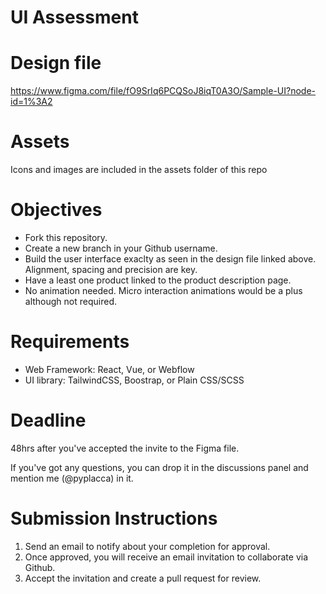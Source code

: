 # UI Assessment

# Design file
https://www.figma.com/file/fO9SrIq6PCQSoJ8iqT0A3O/Sample-UI?node-id=1%3A2

# Assets
Icons and images are included in the assets folder of this repo

# Objectives
- Fork this repository.
- Create a new branch in your Github username.
- Build the user interface exaclty as seen in the design file linked above. Alignment, spacing and precision are key.
- Have a least one product linked to the product description page.
- No animation needed. Micro interaction animations would be a plus although not required.

# Requirements
- Web Framework: React, Vue, or Webflow
- UI library: TailwindCSS, Boostrap, or Plain CSS/SCSS

# Deadline
48hrs after you've accepted the invite to the Figma file.

If you've got any questions, you can drop it in the discussions panel and mention me (@pyplacca) in it.

# Submission Instructions
1. Send an email to notify about your completion for approval.
2. Once approved, you will receive an email invitation to collaborate via Github.
3. Accept the invitation and create a pull request for review.
